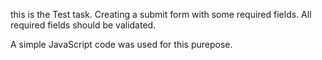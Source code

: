 this is the Test task.
Creating a submit form with some required fields.
All required fields should be validated.

A simple JavaScript code was used for this purepose.
